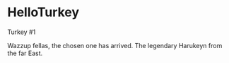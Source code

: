 # HelloTurkey
Turkey #1

Wazzup fellas, the chosen one has arrived. The legendary Harukeyn from the far East.

